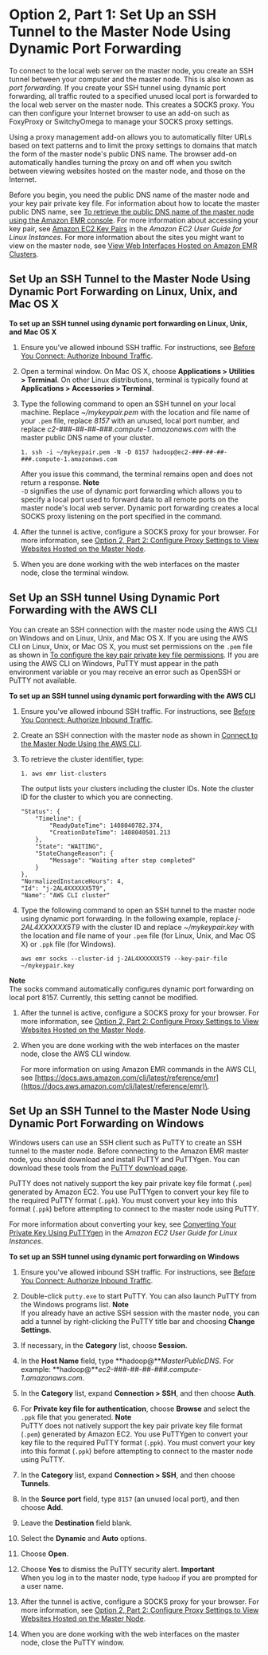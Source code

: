 # Option 2, Part 1: Set Up an SSH Tunnel to the Master Node Using Dynamic Port Forwarding<a name="emr-ssh-tunnel"></a>

To connect to the local web server on the master node, you create an SSH tunnel between your computer and the master node\. This is also known as *port forwarding*\. If you create your SSH tunnel using dynamic port forwarding, all traffic routed to a specified unused local port is forwarded to the local web server on the master node\. This creates a SOCKS proxy\. You can then configure your Internet browser to use an add\-on such as FoxyProxy or SwitchyOmega to manage your SOCKS proxy settings\. 

Using a proxy management add\-on allows you to automatically filter URLs based on text patterns and to limit the proxy settings to domains that match the form of the master node's public DNS name\. The browser add\-on automatically handles turning the proxy on and off when you switch between viewing websites hosted on the master node, and those on the Internet\. 

Before you begin, you need the public DNS name of the master node and your key pair private key file\. For information about how to locate the master public DNS name, see [To retrieve the public DNS name of the master node using the Amazon EMR console](emr-connect-master-node-ssh.md#public-dns-name-master)\. For more information about accessing your key pair, see [Amazon EC2 Key Pairs](https://docs.aws.amazon.com/AWSEC2/latest/UserGuide/ec2-key-pairs.html) in the *Amazon EC2 User Guide for Linux Instances*\. For more information about the sites you might want to view on the master node, see [View Web Interfaces Hosted on Amazon EMR Clusters](emr-web-interfaces.md)\.

## Set Up an SSH Tunnel to the Master Node Using Dynamic Port Forwarding on Linux, Unix, and Mac OS X<a name="emr-ssh-tunnel-linux"></a><a name="emr-ssh-tunnel-unix"></a>

**To set up an SSH tunnel using dynamic port forwarding on Linux, Unix, and Mac OS X**

1. Ensure you've allowed inbound SSH traffic\. For instructions, see [Before You Connect: Authorize Inbound Traffic](emr-connect-ssh-prereqs.md)\.

1. Open a terminal window\. On Mac OS X, choose **Applications > Utilities > Terminal**\. On other Linux distributions, terminal is typically found at **Applications > Accessories > Terminal**\.

1. Type the following command to open an SSH tunnel on your local machine\. Replace *\~/mykeypair\.pem* with the location and file name of your `.pem` file, replace *8157* with an unused, local port number, and replace *c2\-\#\#\#\-\#\#\-\#\#\-\#\#\#\.compute\-1\.amazonaws\.com* with the master public DNS name of your cluster\. 

   ```
   1. ssh -i ~/mykeypair.pem -N -D 8157 hadoop@ec2-###-##-##-###.compute-1.amazonaws.com
   ```

   After you issue this command, the terminal remains open and does not return a response\. 
**Note**  
`-D` signifies the use of dynamic port forwarding which allows you to specify a local port used to forward data to all remote ports on the master node's local web server\. Dynamic port forwarding creates a local SOCKS proxy listening on the port specified in the command\.

1. After the tunnel is active, configure a SOCKS proxy for your browser\. For more information, see [Option 2, Part 2: Configure Proxy Settings to View Websites Hosted on the Master Node](emr-connect-master-node-proxy.md)\.

1. When you are done working with the web interfaces on the master node, close the terminal window\.

## Set Up an SSH tunnel Using Dynamic Port Forwarding with the AWS CLI<a name="emr-ssh-tunnel-cli"></a>

You can create an SSH connection with the master node using the AWS CLI on Windows and on Linux, Unix, and Mac OS X\. If you are using the AWS CLI on Linux, Unix, or Mac OS X, you must set permissions on the `.pem` file as shown in [To configure the key pair private key file permissions](emr-connect-master-node-ssh.md#emr-keypair-file-permission-config)\. If you are using the AWS CLI on Windows, PuTTY must appear in the path environment variable or you may receive an error such as OpenSSH or PuTTY not available\.<a name="ssh-tunnel-cli"></a>

**To set up an SSH tunnel using dynamic port forwarding with the AWS CLI**

1. Ensure you've allowed inbound SSH traffic\. For instructions, see [Before You Connect: Authorize Inbound Traffic](emr-connect-ssh-prereqs.md)\.

1. Create an SSH connection with the master node as shown in [Connect to the Master Node Using the AWS CLI](emr-connect-master-node-ssh.md#emr-connect-cli)\. 

1. To retrieve the cluster identifier, type:

   ```
   1. aws emr list-clusters
   ```

   The output lists your clusters including the cluster IDs\. Note the cluster ID for the cluster to which you are connecting\.

   ```
   "Status": {
       "Timeline": {
           "ReadyDateTime": 1408040782.374,
           "CreationDateTime": 1408040501.213
       },
       "State": "WAITING",
       "StateChangeReason": {
           "Message": "Waiting after step completed"
       }
   },
   "NormalizedInstanceHours": 4,
   "Id": "j-2AL4XXXXXX5T9",
   "Name": "AWS CLI cluster"
   ```

1. Type the following command to open an SSH tunnel to the master node using dynamic port forwarding\. In the following example, replace *j\-2AL4XXXXXX5T9* with the cluster ID and replace *\~/mykeypair\.key* with the location and file name of your `.pem` file \(for Linux, Unix, and Mac OS X\) or `.ppk` file \(for Windows\)\.

   ```
   aws emr socks --cluster-id j-2AL4XXXXXX5T9 --key-pair-file ~/mykeypair.key						
   ```
**Note**  
The socks command automatically configures dynamic port forwarding on local port 8157\. Currently, this setting cannot be modified\.

1. After the tunnel is active, configure a SOCKS proxy for your browser\. For more information, see [Option 2, Part 2: Configure Proxy Settings to View Websites Hosted on the Master Node](emr-connect-master-node-proxy.md)\.

1. When you are done working with the web interfaces on the master node, close the AWS CLI window\. 

   For more information on using Amazon EMR commands in the AWS CLI, see [https://docs.aws.amazon.com/cli/latest/reference/emr](https://docs.aws.amazon.com/cli/latest/reference/emr)\.

## Set Up an SSH Tunnel to the Master Node Using Dynamic Port Forwarding on Windows<a name="emr-ssh-tunnel-win"></a>

Windows users can use an SSH client such as PuTTY to create an SSH tunnel to the master node\. Before connecting to the Amazon EMR master node, you should download and install PuTTY and PuTTYgen\. You can download these tools from the [PuTTY download page](http://www.chiark.greenend.org.uk/~sgtatham/putty/)\.

PuTTY does not natively support the key pair private key file format \(`.pem`\) generated by Amazon EC2\. You use PuTTYgen to convert your key file to the required PuTTY format \(`.ppk`\)\. You must convert your key into this format \(`.ppk`\) before attempting to connect to the master node using PuTTY\.

For more information about converting your key, see [Converting Your Private Key Using PuTTYgen](https://docs.aws.amazon.com/AWSEC2/latest/UserGuide/putty.html) in the *Amazon EC2 User Guide for Linux Instances*\.<a name="emr-ssh-tunnel-putty"></a>

**To set up an SSH tunnel using dynamic port forwarding on Windows**

1. Ensure you've allowed inbound SSH traffic\. For instructions, see [Before You Connect: Authorize Inbound Traffic](emr-connect-ssh-prereqs.md)\.

1. Double\-click `putty.exe` to start PuTTY\. You can also launch PuTTY from the Windows programs list\. 
**Note**  
If you already have an active SSH session with the master node, you can add a tunnel by right\-clicking the PuTTY title bar and choosing **Change Settings**\. 

1. If necessary, in the **Category** list, choose **Session**\.

1. In the **Host Name** field, type **hadoop@***MasterPublicDNS*\. For example: **hadoop@***ec2\-\#\#\#\-\#\#\-\#\#\-\#\#\#\.compute\-1\.amazonaws\.com*\. 

1. In the **Category** list, expand **Connection > SSH**, and then choose **Auth**\.

1. For **Private key file for authentication**, choose **Browse** and select the `.ppk` file that you generated\. 
**Note**  
PuTTY does not natively support the key pair private key file format \(`.pem`\) generated by Amazon EC2\. You use PuTTYgen to convert your key file to the required PuTTY format \(`.ppk`\)\. You must convert your key into this format \(`.ppk`\) before attempting to connect to the master node using PuTTY\.

1. In the **Category** list, expand **Connection > SSH**, and then choose **Tunnels**\. 

1. In the **Source port** field, type `8157` \(an unused local port\), and then choose **Add**\.

1. Leave the **Destination** field blank\.

1. Select the **Dynamic** and **Auto** options\.

1. Choose **Open**\. 

1. Choose **Yes** to dismiss the PuTTY security alert\.
**Important**  
When you log in to the master node, type `hadoop` if you are prompted for a user name\.

1. After the tunnel is active, configure a SOCKS proxy for your browser\. For more information, see [Option 2, Part 2: Configure Proxy Settings to View Websites Hosted on the Master Node](emr-connect-master-node-proxy.md)\.

1. When you are done working with the web interfaces on the master node, close the PuTTY window\. 